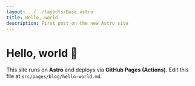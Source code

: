 ```yaml
---
layout: ../../layouts/Base.astro
title: Hello, world
description: First post on the new Astro site
---
```


# Hello, world 👋

This site runs on **Astro** and deploys via **GitHub Pages (Actions)**. Edit this file at `src/pages/blog/hello-world.md`.